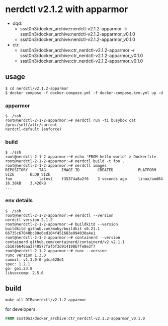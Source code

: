 # nerdctl v2.1.2 with apparmor

* dqd: 
    * ssst0n3/docker_archive:nerdctl-v2.1.2-apparmor -> ssst0n3/docker_archive:nerdctl-v2.1.2-apparmor_v0.1.0
    * ssst0n3/docker_archive:nerdctl-v2.1.2-apparmor_v0.1.0
* ctr:
    * ssst0n3/docker_archive:ctr_nerdctl-v2.1.2-apparmor -> ssst0n3/docker_archive:ctr_nerdctl-v2.1.2-apparmor_v0.1.0
    * ssst0n3/docker_archive:ctr_nerdctl-v2.1.2-apparmor_v0.1.0

## usage

```shell
$ cd nerdctl/v2.1.2-apparmor
$ docker compose -f docker-compose.yml -f docker-compose.kvm.yml up -d
```

### apparmor

```shell
$ ./ssh
root@nerdctl-2-1-2-apparmor:~# nerdctl run -ti busybox cat /proc/self/attr/current
nerdctl-default (enforce)
```

### build

```shell
$ ./ssh
root@nerdctl-2-1-2-apparmor:~# echo 'FROM hello-world' > Dockerfile
root@nerdctl-2-1-2-apparmor:~# nerdctl build -t foo .
root@nerdctl-2-1-2-apparmor:~# nerdctl images
REPOSITORY     TAG       IMAGE ID        CREATED           PLATFORM       SIZE       BLOB SIZE
foo            latest    f35374a8a2f6    3 seconds ago     linux/amd64    16.38kB    3.426kB
...
```

### env details

```shell
$ ./ssh
root@nerdctl-2-1-2-apparmor:~# nerdctl --version
nerdctl version 2.1.2
root@nerdctl-2-1-2-apparmor:~# buildkitd --version
buildkitd github.com/moby/buildkit v0.21.1 66735c67040bc80e6ed104f451683e094030a4e1
root@nerdctl-2-1-2-apparmor:~# containerd --version
containerd github.com/containerd/containerd/v2 v2.1.1 cb1076646aa3740577fafbf3d914198b7fe8e3f7
root@nerdctl-2-1-2-apparmor:~# runc --version
runc version 1.3.0
commit: v1.3.0-0-g4ca628d1
spec: 1.2.1
go: go1.23.8
libseccomp: 2.5.6
```

## build

```shell
make all DIR=nerdctl/v2.1.2-apparmor
```

for developers:

```dockerfile
FROM ssst0n3/docker_archive:ctr_nerdctl-v2.1.2-apparmor_v0.1.0
```
